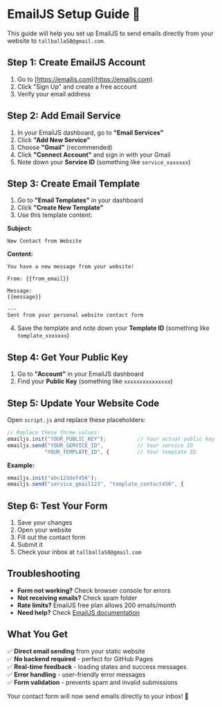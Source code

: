 # EmailJS Setup Guide 📧

This guide will help you set up EmailJS to send emails directly from your website to `tallballa50@gmail.com`.

## Step 1: Create EmailJS Account
1. Go to [https://emailjs.com](https://emailjs.com)
2. Click "Sign Up" and create a free account
3. Verify your email address

## Step 2: Add Email Service
1. In your EmailJS dashboard, go to **"Email Services"**
2. Click **"Add New Service"**
3. Choose **"Gmail"** (recommended)
4. Click **"Connect Account"** and sign in with your Gmail
5. Note down your **Service ID** (something like `service_xxxxxxx`)

## Step 3: Create Email Template
1. Go to **"Email Templates"** in your dashboard
2. Click **"Create New Template"**
3. Use this template content:

**Subject:**
```
New Contact from Website
```

**Content:**
```
You have a new message from your website!

From: {{from_email}}

Message:
{{message}}

---
Sent from your personal website contact form
```

4. Save the template and note down your **Template ID** (something like `template_xxxxxxx`)

## Step 4: Get Your Public Key
1. Go to **"Account"** in your EmailJS dashboard
2. Find your **Public Key** (something like `xxxxxxxxxxxxxxx`)

## Step 5: Update Your Website Code
Open `script.js` and replace these placeholders:

```javascript
// Replace these three values:
emailjs.init("YOUR_PUBLIC_KEY");          // Your actual public key
emailjs.send("YOUR_SERVICE_ID",           // Your service ID  
            "YOUR_TEMPLATE_ID", {         // Your template ID
```

**Example:**
```javascript
emailjs.init("abc123def456");
emailjs.send("service_gmail123", "template_contact456", {
```

## Step 6: Test Your Form
1. Save your changes
2. Open your website
3. Fill out the contact form
4. Submit it
5. Check your inbox at `tallballa50@gmail.com`

## Troubleshooting
- **Form not working?** Check browser console for errors
- **Not receiving emails?** Check spam folder
- **Rate limits?** EmailJS free plan allows 200 emails/month
- **Need help?** Check [EmailJS documentation](https://docs.emailjs.com/)

## What You Get
✅ **Direct email sending** from your static website  
✅ **No backend required** - perfect for GitHub Pages  
✅ **Real-time feedback** - loading states and success messages  
✅ **Error handling** - user-friendly error messages  
✅ **Form validation** - prevents spam and invalid submissions  

Your contact form will now send emails directly to your inbox! 🚀 